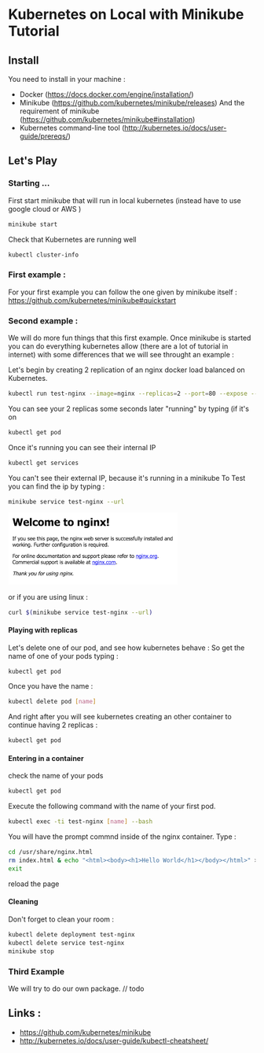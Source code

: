 # Kubernetes on Local with Minikube Tutorial

## Install
You need to install in your machine :
- Docker (https://docs.docker.com/engine/installation/)
- Minikube (https://github.com/kubernetes/minikube/releases) And the requirement of minikube (https://github.com/kubernetes/minikube#installation)
- Kubernetes command-line tool (http://kubernetes.io/docs/user-guide/prereqs/)

## Let's Play

### Starting ...

First start minikube that will run in local kubernetes (instead have to use google cloud or AWS )
```bash
minikube start
```

Check that Kubernetes are running well 
```bash
kubectl cluster-info
```

### First example :
For your first example you can follow the one given by minikube itself : https://github.com/kubernetes/minikube#quickstart

### Second example :
We will do more fun things that this first example.
Once minikube is started you can do everything kubernetes allow (there are a lot of tutorial in internet) with some differences that we will see throught an example :

Let's begin by creating 2 replication of an nginx docker load balanced on Kubernetes.

```bash
kubectl run test-nginx --image=nginx --replicas=2 --port=80 --expose --service-overrides='{ "spec": { "type": "LoadBalancer" } }'
```
You can see your 2 replicas some seconds later "running" by typing (if it's on 
```bash
kubectl get pod
```

Once it's running you can see their internal IP 
```bash
kubectl get services
```

You can't see their external IP, because it's running in a minikube
To Test you can find the ip by typing : 
```bash
minikube service test-nginx --url 
```
![ngnix_screen](/nginx_screen1.png)

or if you are using linux :
```bash
curl $(minikube service test-nginx --url)
```

#### Playing with replicas

Let's delete one of our pod, and see how kubernetes behave :
So get the name of one of your pods typing :
```bash
kubectl get pod
```

Once you have the name :

```bash
kubectl delete pod [name]
```

And right after you will see kubernetes creating an other container to continue having 2 replicas :
```bash
kubectl get pod
```

#### Entering in a container

check the name of your pods
```bash
kubectl get pod
```

Execute the following command with the name of your first pod.
```bash
kubectl exec -ti test-nginx [name] --bash
```

You will have the prompt commnd inside of the nginx container.
Type : 
```bash
cd /usr/share/nginx.html
rm index.html & echo "<html><body><h1>Hello World</h1></body></html>" > index.html
exit
```

reload the page


#### Cleaning

Don't forget to clean your room :

```bash
kubectl delete deployment test-nginx
kubectl delete service test-nginx
minikube stop
```

### Third Example

We will try to do our own package.
// todo


## Links :
- https://github.com/kubernetes/minikube
- http://kubernetes.io/docs/user-guide/kubectl-cheatsheet/
